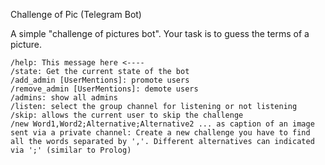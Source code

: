 Challenge of Pic (Telegram Bot)

A simple "challenge of pictures bot". Your task is to guess the terms of a picture.

```
/help: This message here <----
/state: Get the current state of the bot
/add_admin [UserMentions]: promote users
/remove_admin [UserMentions]: demote users 
/admins: show all admins
/listen: select the group channel for listening or not listening
/skip: allows the current user to skip the challenge
/new Word1,Word2;Alternative;Alternative2 ... as caption of an image sent via a private channel: Create a new challenge you have to find all the words separated by ','. Different alternatives can indicated via ';' (similar to Prolog)
```